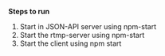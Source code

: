 **Steps to run**

1. Start in JSON-API server using npm-start
2. Start the rtmp-server using npm-start
3. Start the client using npm start
